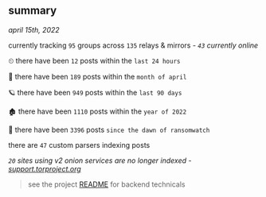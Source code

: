 
## summary
_april 15th, 2022_

currently tracking `95` groups across `135` relays & mirrors - _`43` currently online_

⏲ there have been `12` posts within the `last 24 hours`

🦈 there have been `189` posts within the `month of april`

🪐 there have been `949` posts within the `last 90 days`

🏚 there have been `1110` posts within the `year of 2022`

🦕 there have been `3396` posts `since the dawn of ransomwatch`

there are `47` custom parsers indexing posts

_`20` sites using v2 onion services are no longer indexed - [support.torproject.org](https://support.torproject.org/onionservices/v2-deprecation/)_

> see the project [README](https://github.com/thetanz/ransomwatch#ransomwatch--) for backend technicals
